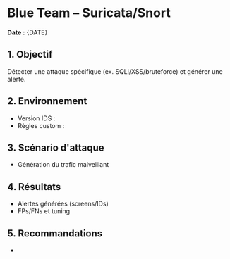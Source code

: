 # Blue Team – Suricata/Snort

**Date :** {DATE}

## 1. Objectif
Détecter une attaque spécifique (ex. SQLi/XSS/bruteforce) et générer une alerte.

## 2. Environnement
- Version IDS : 
- Règles custom : 

## 3. Scénario d'attaque
- Génération du trafic malveillant

## 4. Résultats
- Alertes générées (screens/IDs)
- FPs/FNs et tuning

## 5. Recommandations
- 
